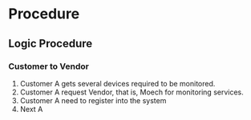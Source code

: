 # Procedure

## Logic Procedure

### Customer to Vendor

1. Customer A gets several devices required to be monitored.
2. Customer A request Vendor, that is, Moech for monitoring services.
3. Customer A need to register into the system
4. Next A 